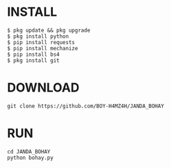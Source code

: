 # INSTALL
```
$ pkg update && pkg upgrade
$ pkg install python
$ pip install requests
$ pip install mechanize
$ pip install bs4
$ pkg install git
```
# DOWNLOAD
```
git clone https://github.com/BOY-H4MZ4H/JANDA_BOHAY
```
# RUN
```
cd JANDA_BOHAY
python bohay.py
```
